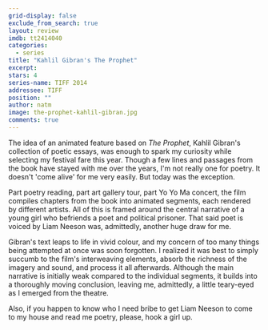 ```yaml
---
grid-display: false
exclude_from_search: true
layout: review
imdb: tt2414040
categories: 
  - series
title: "Kahlil Gibran's The Prophet"
excerpt: 
stars: 4
series-name: TIFF 2014
addressee: TIFF
position: ""
author: natm
image: the-prophet-kahlil-gibran.jpg
comments: true
---
```

The idea of an animated feature based on _The Prophet_, Kahlil Gibran's collection of poetic essays, was enough to spark my curiosity while selecting my festival fare this year. Though a few lines and passages from the book have stayed with me over the years, I'm not really one for poetry. It doesn't 'come alive' for me very easily. But today was the exception.

Part poetry reading, part art gallery tour, part Yo Yo Ma concert, the film compiles chapters from the book into animated segments, each rendered by different artists. All of this is framed around the central narrative of a young girl who befriends a poet and political prisoner. That said poet is voiced by Liam Neeson was, admittedly, another huge draw for me.

Gibran's text leaps to life in vivid colour, and my concern of too many things being attempted at once was soon forgotten. I realized it was best to simply succumb to the film's interweaving elements, absorb the richness of the imagery and sound, and process it all afterwards. Although the main narrative is initially weak compared to the individual segments, it builds into a thoroughly moving conclusion, leaving me, admittedly, a little teary-eyed as I emerged from the theatre.

Also, if you happen to know who I need bribe to get Liam Neeson to come to my house and read me poetry, please, hook a girl up.